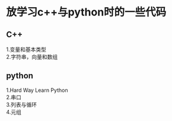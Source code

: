 # 放学习c++与python时的一些代码 
## C++  
1.变量和基本类型  
2.字符串，向量和数组
## python 
1.Hard Way Learn Python  
2.串口  
3.列表与循环  
4.元组  
